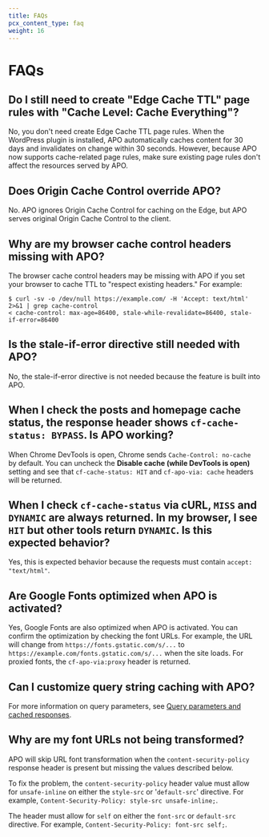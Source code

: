 ```yaml
---
title: FAQs
pcx_content_type: faq
weight: 16
---
```


# FAQs

## Do I still need to create "Edge Cache TTL" page rules with "Cache Level: Cache Everything"?

No, you don't need create Edge Cache TTL page rules. When the WordPress plugin is installed, APO automatically caches content for 30 days and invalidates on change within 30 seconds. However, because APO now supports cache-related page rules, make sure existing page rules don't affect the resources served by APO.

## Does Origin Cache Control override APO?

No. APO ignores Origin Cache Control for caching on the Edge, but APO serves original Origin Cache Control to the client.

## Why are my browser cache control headers missing with APO?

The browser cache control headers may be missing with APO if you set your browser to cache TTL to "respect existing headers." For example:

    $ curl -sv -o /dev/null https://example.com/ -H 'Accept: text/html' 2>&1 | grep cache-control
    < cache-control: max-age=86400, stale-while-revalidate=86400, stale-if-error=86400

## Is the stale-if-error directive still needed with APO?

No, the stale-if-error directive is not needed because the feature is built into APO.

## When I check the posts and homepage cache status, the response header shows `cf-cache-status: BYPASS`. Is APO working?

When Chrome DevTools is open, Chrome sends `Cache-Control: no-cache` by default. You can uncheck the **Disable cache (while DevTools is open)** setting and see that `cf-cache-status: HIT` and `cf-apo-via: cache` headers will be returned.

## When I check `cf-cache-status` via cURL, `MISS` and `DYNAMIC` are always returned. In my browser, I see `HIT` but other tools return `DYNAMIC`. Is this expected behavior?

Yes, this is expected behavior because the requests must contain `accept: "text/html"`.

## Are Google Fonts optimized when APO is activated?

Yes, Google Fonts are also optimized when APO is activated. You can confirm the optimization by checking the font URLs. For example, the URL will change from `https://fonts.gstatic.com/s/...` to `https://example.com/fonts.gstatic.com/s/...` when the site loads. For proxied fonts, the `cf-apo-via:proxy` header is returned.

## Can I customize query string caching with APO?

For more information on query parameters, see [Query parameters and cached responses](/automatic-platform-optimization/reference/query-parameters/).

## Why are my font URLs not being transformed?

APO will skip URL font transformation when the `content-security-policy` response header is present but missing the values described below.

To fix the problem, the `content-security-policy` header value must allow for `unsafe-inline` on either the `style-src` or '`default-src`' directive. For example, `Content-Security-Policy: style-src unsafe-inline;`.

The header must allow for `self` on either the `font-src` or `default-src` directive. For example, `Content-Security-Policy: font-src self;`.
